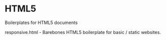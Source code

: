 # HTML5
Boilerplates for HTML5 documents

responsive.html - Barebones HTML5 boilerplate for basic / static websites. 
